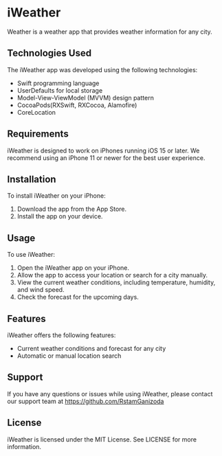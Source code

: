 # iWeather
Weather is a weather app that provides weather information for any city. 

## Technologies Used
The iWeather app was developed using the following technologies:

- Swift programming language
- UserDefaults for local storage
- Model-View-ViewModel (MVVM) design pattern
- CocoaPods(RXSwift, RXCocoa, Alamofire)
- CoreLocation

## Requirements
iWeather is designed to work on iPhones running iOS 15 or later. 
We recommend using an iPhone 11 or newer for the best user experience.

## Installation
To install iWeather on your iPhone:

1. Download the app from the App Store.
2. Install the app on your device.

## Usage
To use iWeather:

1. Open the iWeather app on your iPhone.
2. Allow the app to access your location or search for a city manually.
3. View the current weather conditions, including temperature, humidity, and wind speed.
4. Check the forecast for the upcoming days.

## Features
iWeather offers the following features:

- Current weather conditions and forecast for any city
- Automatic or manual location search

## Support
If you have any questions or issues while using iWeather, please contact our support team at https://github.com/RstamGanizoda

## License
iWeather is licensed under the MIT License. See LICENSE for more information.
